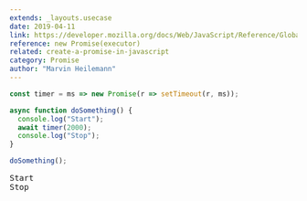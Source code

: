 ```yaml
---
extends: _layouts.usecase
date: 2019-04-11
link: https://developer.mozilla.org/docs/Web/JavaScript/Reference/Global_Objects/Promise
reference: new Promise(executor)
related: create-a-promise-in-javascript
category: Promise
author: "Marvin Heilemann"
---
```


```javascript
const timer = ms => new Promise(r => setTimeout(r, ms));

async function doSomething() {
  console.log("Start");
  await timer(2000);
  console.log("Stop");
}

doSomething();
```

<pre class="output">
Start
Stop
</pre>

